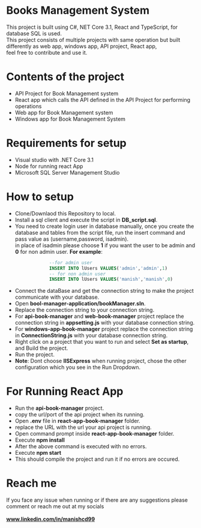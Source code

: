 # Books Management System

This project is built using C#, NET Core 3.1, React and TypeScript, for database SQL is used.<br />
This project consists of multiple projects with same operation but built differently as web app, windows app, API project, React app, <br />
feel free to contribute and use it.
# Contents of the project
- API Project for Book Management system
- React app which calls the API defined in the API Project for performing operations
- Web app for Book Management system
- Windows app for Book Management System
# Requirements for setup
- Visual studio with .NET Core 3.1 
- Node for running react App 
- Microsoft SQL Server Management Studio 
# How to setup
- Clone/Downlaod this Repository to local.
- Install a sql client and execute the script in **DB_script.sql**.
- You need to create login user in database manually, once you create the database and tables from the script file, run the insert command and pass value as (username,password, isadmin).<br />
in place of isadmin please choose **1** if you want the user to be admin and **0** for non admin user.
**For example**:<br >
``` sql
                --for admin user
                INSERT INTO lUsers VALUES('admin','admin',1)
                -- for non admin user
                INSERT INTO lUsers VALUES('manish','manish',0)
```
- Connect the dataBase and get the connection string to make the project communicate with your database.
- Open **bool-manager-application/bookManager.sln**.
- Replace the connection string to your connection string.
- For **api-book-manager** and **web-book-manager** project replace the connection string in **appsetting.js** with your database connection string.
- For **windows-app-book-manager** project replace the connection string in **ConnectionString.js** with your database connection string.
- Right click on a project that you want to run and select **Set as startup**, and Build the project.
- Run the project.
- **Note**: Dont choose **IISExpress** when running project, chose the other configuration which you see in the Run Dropdown.
# For Running React App
- Run the **api-book-manager** project.
- copy the url/port of the api project when its running.
- Open **.env** file in **react-app-book-manager** folder.
- replace the URL with the url your api project is running.
- Open command prompt inside **react-app-book-manager** folder.
- Execute **npm install**
- After the above command is executed with no errors.
- Execute **npm start**
- This should compile the  project and run it if no errors are occured.
# Reach me
If you face any issue when running or if there are any suggestions please comment or reach me out at my socials <br />
<br />
                ****www.linkedin.com/in/manishcd99****
